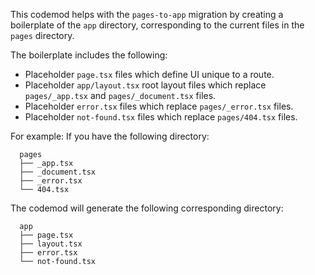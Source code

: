 This codemod helps with the `pages-to-app` migration by creating a boilerplate of the `app` directory, corresponding to the current files in the `pages` directory.

The boilerplate includes the following:
- Placeholder `page.tsx` files which define UI unique to a route.
- Placeholder `app/layout.tsx` root layout files which replace `pages/_app.tsx` and `pages/_document.tsx` files.
- Placeholder `error.tsx` files which replace `pages/_error.tsx` files.
- Placeholder `not-found.tsx` files which replace `pages/404.tsx` files.

For example:
If you have the following directory:
  
      pages
      ├── _app.tsx
      ├── _document.tsx
      ├── _error.tsx
      └── 404.tsx
    
 
 The codemod will generate the following corresponding directory:
 
      app
      ├── page.tsx
      ├── layout.tsx
      ├── error.tsx
      └── not-found.tsx
